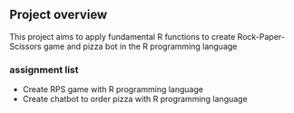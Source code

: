 ## Project overview
This project aims to apply fundamental R functions to create Rock-Paper-Scissors game and pizza bot in the R programming language

### assignment list
- Create RPS game with R programming language
- Create chatbot to order pizza with R programming language
